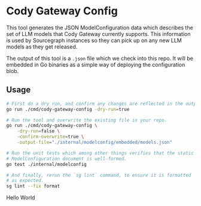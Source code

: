 # Cody Gateway Config

This tool generates the JSON ModelConfiguration data which describes the set of
LLM models that Cody Gateway currently supports. This information is used by
Sourcegraph instances so they can pick up on any new LLM models as they get
released.

The output of this tool is a `.json` file which we check into this repo. It will
be embedded in Go binaries as a simple way of deploying the configuration blob.

## Usage

```zsh
# First do a dry run, and confirm any changes are reflected in the output.
go run ./cmd/cody-gateway-config -dry-run=true

# Run the tool and overwrite the existing file in your repo.
go run ./cmd/cody-gateway-config \
    -dry-run=false \
    -confirm-overwrite=true \
    -output-file="./internal/modelconfig/embedded/models.json"

# Run the unit tests which among other things verifies that the static
# ModelConfiguration document is well-formed.
go test ./internal/modelconfig

# And finally, rerun the `sg lint` command, to ensure it is formatted
# as expected.
sg lint --fix format
```
Hello World
